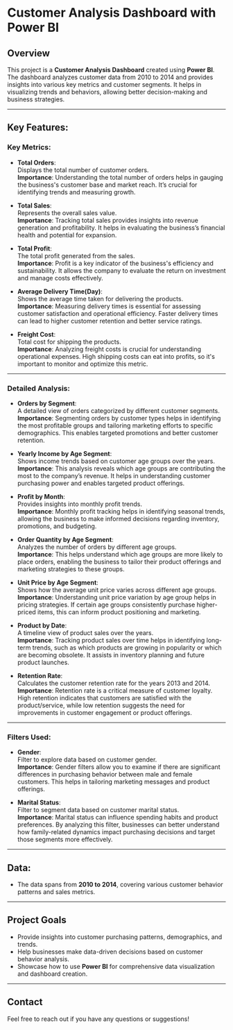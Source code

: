 # Customer Analysis Dashboard with Power BI

## Overview

This project is a **Customer Analysis Dashboard** created using **Power BI**. The dashboard analyzes customer data from 2010 to 2014 and provides insights into various key metrics and customer segments. It helps in visualizing trends and behaviors, allowing better decision-making and business strategies.

---

## Key Features:

### **Key Metrics:**

- **Total Orders**:  
   Displays the total number of customer orders.  
   **Importance**: Understanding the total number of orders helps in gauging the business's customer base and market reach. It’s crucial for identifying trends and measuring growth.

- **Total Sales**:  
   Represents the overall sales value.  
   **Importance**: Tracking total sales provides insights into revenue generation and profitability. It helps in evaluating the business’s financial health and potential for expansion.

- **Total Profit**:  
   The total profit generated from the sales.  
   **Importance**: Profit is a key indicator of the business's efficiency and sustainability. It allows the company to evaluate the return on investment and manage costs effectively.

- **Average Delivery Time(Day)**:  
   Shows the average time taken for delivering the products.  
   **Importance**: Measuring delivery times is essential for assessing customer satisfaction and operational efficiency. Faster delivery times can lead to higher customer retention and better service ratings.

- **Freight Cost**:  
   Total cost for shipping the products.  
   **Importance**: Analyzing freight costs is crucial for understanding operational expenses. High shipping costs can eat into profits, so it's important to monitor and optimize this metric.

---

### **Detailed Analysis:**

- **Orders by Segment**:  
   A detailed view of orders categorized by different customer segments.  
   **Importance**: Segmenting orders by customer types helps in identifying the most profitable groups and tailoring marketing efforts to specific demographics. This enables targeted promotions and better customer retention.

- **Yearly Income by Age Segment**:  
   Shows income trends based on customer age groups over the years.  
   **Importance**: This analysis reveals which age groups are contributing the most to the company’s revenue. It helps in understanding customer purchasing power and enables targeted product offerings.

- **Profit by Month**:  
   Provides insights into monthly profit trends.  
   **Importance**: Monthly profit tracking helps in identifying seasonal trends, allowing the business to make informed decisions regarding inventory, promotions, and budgeting.

- **Order Quantity by Age Segment**:  
   Analyzes the number of orders by different age groups.  
   **Importance**: This helps understand which age groups are more likely to place orders, enabling the business to tailor their product offerings and marketing strategies to these groups.

- **Unit Price by Age Segment**:  
   Shows how the average unit price varies across different age groups.  
   **Importance**: Understanding unit price variation by age group helps in pricing strategies. If certain age groups consistently purchase higher-priced items, this can inform product positioning and marketing.

- **Product by Date**:  
   A timeline view of product sales over the years.  
   **Importance**: Tracking product sales over time helps in identifying long-term trends, such as which products are growing in popularity or which are becoming obsolete. It assists in inventory planning and future product launches.

- **Retention Rate**:  
   Calculates the customer retention rate for the years 2013 and 2014.  
   **Importance**: Retention rate is a critical measure of customer loyalty. High retention indicates that customers are satisfied with the product/service, while low retention suggests the need for improvements in customer engagement or product offerings.

---

### **Filters Used:**

- **Gender**:  
   Filter to explore data based on customer gender.  
   **Importance**: Gender filters allow you to examine if there are significant differences in purchasing behavior between male and female customers. This helps in tailoring marketing messages and product offerings.

- **Marital Status**:  
   Filter to segment data based on customer marital status.  
   **Importance**: Marital status can influence spending habits and product preferences. By analyzing this filter, businesses can better understand how family-related dynamics impact purchasing decisions and target those segments more effectively.

---

## Data:
- The data spans from **2010 to 2014**, covering various customer behavior patterns and sales metrics.

---


## Project Goals

- Provide insights into customer purchasing patterns, demographics, and trends.
- Help businesses make data-driven decisions based on customer behavior analysis.
- Showcase how to use **Power BI** for comprehensive data visualization and dashboard creation.

---

## Contact

Feel free to reach out if you have any questions or suggestions!  
